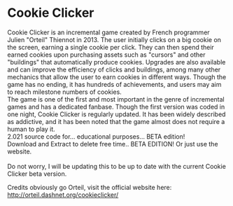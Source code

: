# Cookie Clicker
Cookie Clicker is an incremental game created by French programmer Julien "Orteil" Thiennot in 2013. The user initially clicks on a big cookie on the screen, earning a single cookie per click. They can then spend their earned cookies upon purchasing assets such as "cursors" and other "buildings" that automatically produce cookies. Upgrades are also available and can improve the efficiency of clicks and buildings, among many other mechanics that allow the user to earn cookies in different ways. Though the game has no ending, it has hundreds of achievements, and users may aim to reach milestone numbers of cookies.
<br>
The game is one of the first and most important in the genre of incremental games and has a dedicated fanbase. Though the first version was coded in one night, Cookie Clicker is regularly updated. It has been widely described as addictive, and it has been noted that the game almost does not require a human to play it.
<br>
2.021 source code for... educational purposes... BETA edition! <br>
Download and Extract to delete free time.. BETA EDITION! Or just use the website. <br> <br>
Do not worry, I will be updating this to be up to date with the current Cookie Clicker beta version. <br>
<!-- Well guess what, 2.021 came out... what happened to 2.020??  -->
Credits obviously go Orteil, visit the official website here: http://orteil.dashnet.org/cookieclicker/

